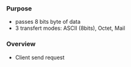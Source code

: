 
### Purpose

- passes 8 bits byte of data
- 3 transfert modes: ASCII (8bits), Octet, Mail

### Overview

- Client send request 
